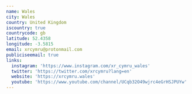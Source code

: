 ```yaml
---
name: Wales
city: Wales
country: United Kingdom
iscountry: true
countrycode: gb
latitude: 52.4358
longitude: -3.5815
email: xrcymru@protonmail.com
publiciseemail: true
links:
  instagram: 'https://www.instagram.com/xr_cymru_wales'
  twitter: 'https://twitter.com/xrcymru?lang=en'
  website: 'https://xrcymru.wales'
  youtube: 'https://www.youtube.com/channel/UCqb32O49wjrc4eGrHSJPUYw'
---
```


